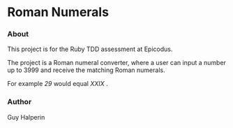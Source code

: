 Roman Numerals
=======================

### About

This project is for the Ruby TDD assessment at Epicodus.

The project is a Roman numeral converter, where a user can input a number up to 3999 and receive the matching Roman numerals.

For example _29_ would equal _XXIX_ .

### Author
Guy Halperin
